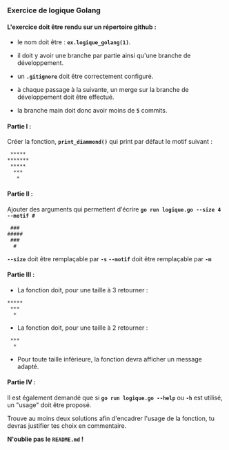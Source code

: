 ### Exercice de logique Golang

#### L'exercice doit être rendu sur un répertoire github : 

- le nom doit être : __`ex.logique_golang(1)`__.

- il doit y avoir une branche par partie ainsi qu'une branche de développement.

- un __`.gitignore`__ doit être correctement configuré.

- à chaque passage à la suivante, un merge sur la branche de développement doit être effectué.

- la branche main doit donc avoir moins de __`5`__ commits. 


#### Partie I :
Créer la fonction, __`print_diammond()`__ qui print par défaut le motif suivant :

```
 *****
*******
 *****
  ***
   *
```

#### Partie II :

Ajouter des arguments qui permettent d'écrire __`go run logique.go --size 4 --motif #`__

```
 ###
#####
 ###
  #
 ```

__`--size`__ doit être remplaçable par __`-s`__
__`--motif`__ doit être remplaçable par __`-m`__

#### Partie III :
- La fonction doit, pour une taille à 3 retourner :

```
*****
 ***
  *
 ```

 - La fonction doit, pour une taille à 2 retourner :

```
 ***
  *
 ```

 - Pour toute taille inférieure, la fonction devra afficher un message adapté.

#### Partie IV :

Il est également demandé que si __`go run logique.go --help`__ ou __`-h`__ est utilisé, un "usage" doit être proposé.

Trouve au moins deux solutions afin d'encadrer l'usage de la fonction, tu devras justifier tes choix en commentaire.

__N'oublie pas le `README.md` !__
